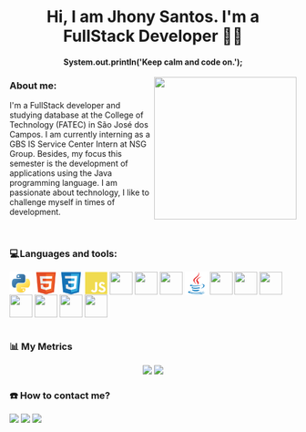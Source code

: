 <h1 align=center>Hi, I am Jhony Santos. I'm a FullStack Developer 👨‍💻</h1> 
<h4 style=bold align=center>System.out.println('Keep calm and code on.'); </h4>

<img align="right" height=250 width=250 src="https://i.pinimg.com/564x/d3/9f/ca/d39fcae9dc1caba7c5795ee4db8b2313.jpg">

<h3 align="left"> About me:</h3>
<p align=left >
          I'm a FullStack developer and studying database at the College of Technology (FATEC) in São José dos Campos. I am currently interning as a GBS IS Service Center Intern at NSG Group. Besides, my focus this semester is the development of applications using the Java programming language. I am passionate about technology, I like to challenge myself in times of development.
</p>
<br>
<h3 align="left"> 💻 Languages and tools: </h3>
<div aling ="left">
 <img align="center" alt="" height="40" width="40" src="https://raw.githubusercontent.com/devicons/devicon/master/icons/python/python-original.svg">
 <img align="center" alt="" height="40" width="40" src="https://raw.githubusercontent.com/devicons/devicon/master/icons/html5/html5-original.svg">
 <img align="center" alt="" height="40" width="40" src="https://raw.githubusercontent.com/devicons/devicon/master/icons/css3/css3-original.svg">
 <img align="center" alt="" height="40" width="40" src="https://raw.githubusercontent.com/devicons/devicon/master/icons/javascript/javascript-plain.svg">
<img align="center" alt="" height="40" width="40" src="https://cdn.jsdelivr.net/gh/devicons/devicon/icons/vuejs/vuejs-original.svg" />
<img align="center" alt="" height="40" width="40"  src="https://cdn.jsdelivr.net/gh/devicons/devicon/icons/bootstrap/bootstrap-original.svg" />
<img align="center" alt="" height="40" width="40"  src="https://cdn.jsdelivr.net/gh/devicons/devicon/icons/php/php-original.svg">
 <img align="center" alt="" height="40" width="40"src="https://raw.githubusercontent.com/devicons/devicon/master/icons/java/java-original.svg">
<img align="center" alt="" height="40" width="40" src="https://cdn.jsdelivr.net/gh/devicons/devicon/icons/spring/spring-original.svg" />   
<img align="center" alt="" height="40" width="40"  src="https://cdn.jsdelivr.net/gh/devicons/devicon/icons/mysql/mysql-original-wordmark.svg"> 
<img align="center" alt="" height="40" width="40"  src="https://cdn.jsdelivr.net/gh/devicons/devicon/icons/trello/trello-plain-wordmark.svg" />
<img align="center" alt="" height="40" width="40"  src="https://cdn.jsdelivr.net/gh/devicons/devicon/icons/vscode/vscode-original.svg" />       
<img align="center" alt="" height="40" width="40"  src="https://cdn.jsdelivr.net/gh/devicons/devicon/icons/intellij/intellij-original.svg" />
<img align="center" alt="" height="40" width="40"  src="https://cdn.jsdelivr.net/gh/devicons/devicon/icons/git/git-original.svg" />
<img align="center" alt="" height="40" width="40"  src="https://cdn.jsdelivr.net/gh/devicons/devicon/icons/canva/canva-original.svg" />
          

          
  
</div>
<br>
<h3>📊 My Metrics</h3>
<div align="center">
<img height="180em" src="https://github-readme-stats.vercel.app/api?username=santosjhony12&show_icons=true&theme=tokyonight&include_all_commits=true&count_private=true"/>
<img height="180em" src="https://github-readme-stats.vercel.app/api/top-langs/?username=santosjhony12&layout=compact&theme=tokyonight&include_all_commits=true&count_private=true"/>
</div>
         
          
### ☎️ How to contact me?
   
   <a href="https://www.linkedin.com/in/jhony-santos-de-souza-920229238" target="_blank"><img src="https://img.shields.io/badge/LinkedIn-0077B5?style=for-the-badge&logo=linkedin&logoColor=white" target="_blank"></a>
   <a href="https://instagram.com/santosjhony_12?igshid=ZDdkNTZiNTM=" target="_blank"><img src="https://img.shields.io/badge/Instagram-E4405F?style=for-the-badge&logo=instagram&logoColor=white" target="_blank"></a>
   <a href="mailto:jhonysouzadev@gmail.com" target="_blank"><img src="https://img.shields.io/badge/Gmail-D14836?style=for-the-badge&logo=gmail&logoColor=white" target="_blank"></a> 
   
   </div>
